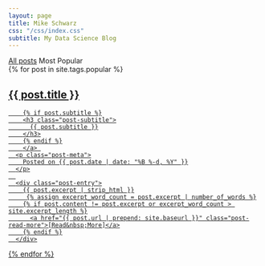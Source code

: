 ```yaml
---
layout: page
title: Mike Schwarz
css: "/css/index.css"
subtitle: My Data Science Blog
---
```


<div class="list-filters">
  <a href="/" class="list-filter">All posts</a>
  <span class="list-filter filter-selected">Most Popular</span>
</div>


<div class="posts-list">
  {% for post in site.tags.popular %}
  <article>
    <a class="post-preview" href="{{ post.url | prepend: site.baseurl }}">
	    <h2 class="post-title">{{ post.title }}</h2>
	
	    {% if post.subtitle %}
	    <h3 class="post-subtitle">
	      {{ post.subtitle }}
	    </h3>
	    {% endif %}
	    </a> 
      <p class="post-meta">
        Posted on {{ post.date | date: "%B %-d, %Y" }}
      </p>
      
      <div class="post-entry">
        {{ post.excerpt | strip_html }}
         {% assign excerpt_word_count = post.excerpt | number_of_words %}
        {% if post.content != post.excerpt or excerpt_word_count > site.excerpt_length %}
          <a href="{{ post.url | prepend: site.baseurl }}" class="post-read-more">[Read&nbsp;More]</a>
        {% endif %}
      </div>
     
   </article>
  {% endfor %}
</div>